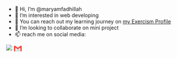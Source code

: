- 👋 Hi, I’m @maryamfadhillah
- 👀 I’m interested in web developing
- 🌱 You can reach out my learning journey on <a href="https://exercism.org/profiles/maryamfadhillah">my Exercism Profile</a>
- 💞️ I’m looking to collaborate on mini project
- 📫 reach me on social media:

<a href='https://www.linkedin.com/in/maryam-fadhillah-7089291aa/'><img align='left' src='https://raw.githubusercontent.com/maryamfadhillah/social-media-icon/main/images/linkedin.svg' width='21px'/></a>
<a href='maryam@student.uns.ac.id'><img align='left' src='https://raw.githubusercontent.com/maryamfadhillah/social-media-icon/main/images/gmail.png' width='21px'/></a>


<!---
maryamfadhillah/maryamfadhillah is a ✨ special ✨ repository because its `README.md` (this file) appears on your GitHub profile.
You can click the Preview link to take a look at your changes.
--->
